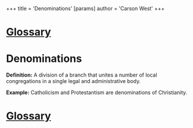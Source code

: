 +++
 title = 'Denominations'
[params]
	author = 'Carson West'
+++
# [Glossary](./../glossary/)

# Denominations

**Definition:** A division of a branch that unites a number of local congregations in a single legal and administrative body.

**Example:**  Catholicism and Protestantism are denominations of Christianity.

# [Glossary](./../glossary/)